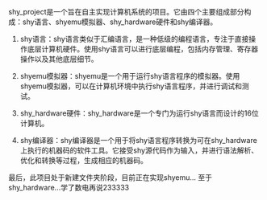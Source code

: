 shy_project是一个旨在自主实现计算机系统的项目。它由四个主要组成部分构成：shy语言、shyemu模拟器、shy_hardware硬件和shy编译器。

1. shy语言：shy语言类似于汇编语言，是一种低级的编程语言，专注于直接操作底层计算机硬件。使用shy语言可以进行底层编程，包括内存管理、寄存器操作以及其他底层细节。

2. shyemu模拟器：shyemu是一个用于运行shy语言程序的模拟器。使用shyemu模拟器，可以在计算机环境中执行shy语言程序，并进行调试和测试。

3. shy_hardware硬件：shy_hardware是一个专门为运行shy语言而设计的16位计算机。

4. shy编译器：shy编译器是一个用于将shy语言程序转换为可在shy_hardware上执行的机器码的软件工具。它接受shy源代码作为输入，并进行语法解析、优化和转换等过程，生成相应的机器码。

最后，此项目处于新建文件夹阶段，目前正在实现shyemu...
至于shy_hardware...学了数电再说233333


